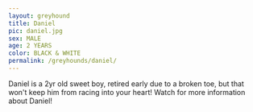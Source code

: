 ```yaml
---
layout: greyhound
title: Daniel
pic: daniel.jpg
sex: MALE
age: 2 YEARS
color: BLACK & WHITE
permalink: /greyhounds/daniel/
---
```


Daniel is a 2yr old sweet boy, retired early due to a broken toe, but that won't keep him from racing into your heart!
Watch for more information about Daniel!
